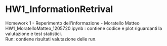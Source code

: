 # HW1_InformationRetrival
Homework 1 - Reperimento dell'informazione - Moratello Matteo <br>
HW1_MoratelloMatteo_1205720.ipynb : contiene codice e plot riguardanti la valutazione e test statistici. <br>
Run: contiene risultati valutazione delle run.
